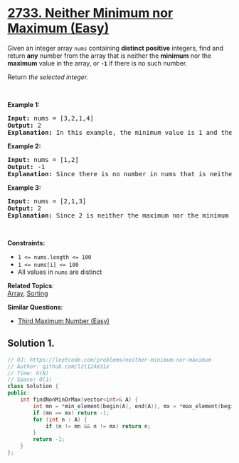 # [2733. Neither Minimum nor Maximum (Easy)](https://leetcode.com/problems/neither-minimum-nor-maximum)

<p>Given an integer array <code>nums</code> containing <strong>distinct</strong> <strong>positive</strong> integers, find and return <strong>any</strong> number from the array that is neither the <strong>minimum</strong> nor the <strong>maximum</strong> value in the array, or <strong><code>-1</code></strong> if there is no such number.</p>
<p>Return <em>the selected integer.</em></p>
<p>&nbsp;</p>
<p><strong class="example">Example 1:</strong></p>
<pre><strong>Input:</strong> nums = [3,2,1,4]
<strong>Output:</strong> 2
<strong>Explanation:</strong> In this example, the minimum value is 1 and the maximum value is 4. Therefore, either 2 or 3 can be valid answers.
</pre>
<p><strong class="example">Example 2:</strong></p>
<pre><strong>Input:</strong> nums = [1,2]
<strong>Output:</strong> -1
<strong>Explanation:</strong> Since there is no number in nums that is neither the maximum nor the minimum, we cannot select a number that satisfies the given condition. Therefore, there is no answer.
</pre>
<p><strong class="example">Example 3:</strong></p>
<pre><strong>Input:</strong> nums = [2,1,3]
<strong>Output:</strong> 2
<strong>Explanation:</strong> Since 2 is neither the maximum nor the minimum value in nums, it is the only valid answer. 
</pre>
<p>&nbsp;</p>
<p><strong>Constraints:</strong></p>
<ul>
	<li><code>1 &lt;= nums.length &lt;= 100</code></li>
	<li><code>1 &lt;= nums[i] &lt;= 100</code></li>
	<li>All values in <code>nums</code> are distinct</li>
</ul>

**Related Topics**:  
[Array](https://leetcode.com/tag/array/), [Sorting](https://leetcode.com/tag/sorting/)

**Similar Questions**:
* [Third Maximum Number (Easy)](https://leetcode.com/problems/third-maximum-number/)

## Solution 1.

```cpp
// OJ: https://leetcode.com/problems/neither-minimum-nor-maximum
// Author: github.com/lzl124631x
// Time: O(N)
// Space: O(1)
class Solution {
public:
    int findNonMinOrMax(vector<int>& A) {
        int mn = *min_element(begin(A), end(A)), mx = *max_element(begin(A), end(A));
        if (mn == mx) return -1;
        for (int n : A) {
            if (n != mn && n != mx) return n;
        }
        return -1;
    }
};
```